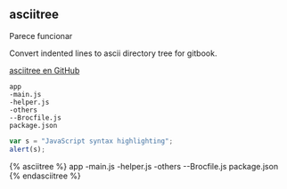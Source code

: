 ## asciitree

Parece funcionar

Convert indented lines to ascii directory tree for gitbook.

<!--
you can see asciitree in action. 
[https://jianglibo.gitbooks.io](https://jianglibo.gitbooks.io)
-->

[asciitree en GitHub](https://github.com/jianglibo/ascii-tree)


    app
    -main.js
    -helper.js
    -others
    --Brocfile.js
    package.json

```javascript
var s = "JavaScript syntax highlighting";
alert(s);
```


{% asciitree %}
app
-main.js
-helper.js
-others
--Brocfile.js
package.json
{% endasciitree %}


